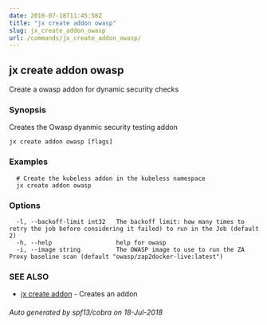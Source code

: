 ```yaml
---
date: 2018-07-18T11:45:58Z
title: "jx create addon owasp"
slug: jx_create_addon_owasp
url: /commands/jx_create_addon_owasp/
---
```

## jx create addon owasp

Create a owasp addon for dynamic security checks

### Synopsis

Creates the Owasp dyanmic security testing addon

```
jx create addon owasp [flags]
```

### Examples

```
  # Create the kubeless addon in the kubeless namespace
  jx create addon owasp
```

### Options

```
  -l, --backoff-limit int32   The backoff limit: how many times to retry the job before considering it failed) to run in the Job (default 2)
  -h, --help                  help for owasp
  -i, --image string          The OWASP image to use to run the ZA Proxy baseline scan (default "owasp/zap2docker-live:latest")
```

### SEE ALSO

* [jx create addon](/commands/jx_create_addon/)	 - Creates an addon

###### Auto generated by spf13/cobra on 18-Jul-2018
